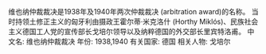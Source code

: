 维也纳仲裁裁决是1938年及1940年两次仲裁裁决 (arbitration award)的名称。 当时持领土修正主义的匈牙利由摄政王霍尔蒂·米克洛什 (Horthy Miklós)、民族社会主义德国工人党的宣传部长戈培尔领导以及纳粹德国的外交部长里宾特洛甫。
中文名: 维也纳仲裁裁决
年份: 1938,1940
有关国家: 德国
相关人物: 戈培尔